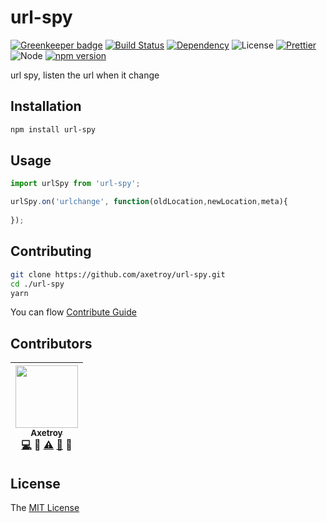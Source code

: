 # url-spy
[![Greenkeeper badge](https://badges.greenkeeper.io/axetroy/url-spy.svg)](https://greenkeeper.io/)
[![Build Status](https://travis-ci.org/axetroy/url-spy.svg?branch=master)](https://travis-ci.org/axetroy/url-spy)
[![Dependency](https://david-dm.org/axetroy/url-spy.svg)](https://david-dm.org/axetroy/url-spy)
![License](https://img.shields.io/badge/license-MIT-green.svg)
[![Prettier](https://img.shields.io/badge/Code%20Style-Prettier-green.svg)](https://github.com/prettier/prettier)
![Node](https://img.shields.io/badge/node-%3E=6.0-blue.svg?style=flat-square)
[![npm version](https://badge.fury.io/js/url-spy.svg)](https://badge.fury.io/js/url-spy)

url spy, listen the url when it change

## Installation
```bash
npm install url-spy
```

## Usage

```javascript
import urlSpy from 'url-spy';

urlSpy.on('urlchange', function(oldLocation,newLocation,meta){
  
});
```

## Contributing

```bash
git clone https://github.com/axetroy/url-spy.git
cd ./url-spy
yarn
```

You can flow [Contribute Guide](https://github.com/axetroy/url-spy/blob/master/contributing.md)

## Contributors

<!-- ALL-CONTRIBUTORS-LIST:START - Do not remove or modify this section -->
| [<img src="https://avatars1.githubusercontent.com/u/9758711?v=3" width="100px;"/><br /><sub>Axetroy</sub>](http://axetroy.github.io)<br />[💻](https://github.com/gpmer/gpm.js/commits?author=axetroy) 🔌 [⚠️](https://github.com/gpmer/gpm.js/commits?author=axetroy) [🐛](https://github.com/gpmer/gpm.js/issues?q=author%3Aaxetroy) 🎨 |
| :---: |
<!-- ALL-CONTRIBUTORS-LIST:END -->

## License

The [MIT License](https://github.com/axetroy/url-spy/blob/master/LICENSE)